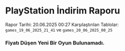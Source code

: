 # PlayStation İndirim Raporu

Rapor Tarihi: 20.06.2025 00:27
Karşılaştırılan Tablolar: `games_19_06_2025_21_41` ve `games_20_06_2025_00_25`

### Fiyatı Düşen Yeni Bir Oyun Bulunamadı.
